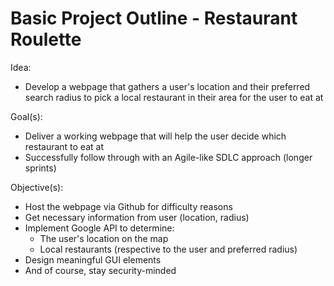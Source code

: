 # Basic Project Outline - Restaurant Roulette

Idea:
- Develop a webpage that gathers a user's location and their preferred search radius to pick a local restaurant in their area for the user to eat at

Goal(s):
- Deliver a working webpage that will help the user decide which restaurant to eat at
- Successfully follow through with an Agile-like SDLC approach (longer sprints)
  
Objective(s):
- Host the webpage via Github for difficulty reasons
- Get necessary information from user (location, radius)
- Implement Google API to determine:
  - The user's location on the map
  - Local restaurants (respective to the user and preferred radius)
- Design meaningful GUI elements
- And of course, stay security-minded
